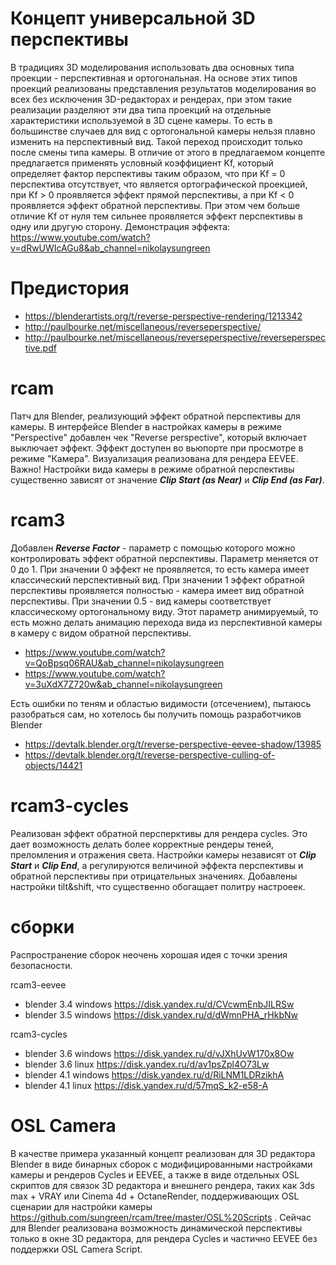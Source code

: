 # Концепт универсальной 3D перспективы
  В традициях 3D моделирования использовать два основных типа проекции - перспективная и ортогональная. На основе этих типов проекций реализованы представления результатов моделирования во всех без исключения 3D-редакторах и рендерах, при этом такие реализации разделяют эти два типа проекций на отдельные характеристики используемой в 3D сцене камеры. То есть в большинстве случаев для вид с ортогональной камеры нельзя плавно изменить на перспективный вид. Такой переход происходит только после смены типа камеры.
  В отличие от этого в предлагаемом концепте предлагается применять условный коэффициент Kf, который определяет фактор перспективы таким образом, что при Kf = 0 перспектива отсутствует, что является ортографической проекцией, при Kf > 0 проявляется эффект прямой перспективы, а при Kf < 0 проявляется эффект обратной перспективы. При этом чем больше отличие Kf от нуля тем сильнее проявляется эффект перспективы в одну или другую сторону.
  Демонстрация эффекта: https://www.youtube.com/watch?v=dRwUWIcAGu8&ab_channel=nikolaysungreen

# Предистория
* https://blenderartists.org/t/reverse-perspective-rendering/1213342
* http://paulbourke.net/miscellaneous/reverseperspective/
* http://paulbourke.net/miscellaneous/reverseperspective/reverseperspective.pdf

# rcam
Патч для Blender, реализующий эффект обратной перспективы для камеры.
В интерфейсе Blender в настройках камеры в режиме "Perspective" добавлен чек "Reverse perspective", который включает выключает эффект.
Эффект доступен во вьюпорте при просмотре в режиме "Камера".
Визуализация реализована для рендера EEVEE.
Важно! Настройки вида камеры в режиме обратной перспективы существенно зависят от значение ***Clip Start (as Near)*** и ***Clip End (as Far)***.

# rcam3
Добавлен ***Reverse Factor*** - параметр с помощью которого можно контролировать эффект обратной перспективы. Параметр меняется от 0 до 1. При значении 0 эффект не проявляется, то есть камера имеет классический перспективный вид. При значении 1 эффект обратной перспективы проявляется полностью - камера имеет вид обратной перспективы. При значении 0.5 - вид камеры соответствует классическому ортогональному виду.
Этот параметр анимируемый, то есть можно делать анимацию перехода вида из перспективной камеры в камеру с видом обратной перспективы.
* https://www.youtube.com/watch?v=QoBpsq06RAU&ab_channel=nikolaysungreen
* https://www.youtube.com/watch?v=3uXdX7Z720w&ab_channel=nikolaysungreen

Есть ошибки по теням и областью видимости (отсечением), пытаюсь разобраться сам, но хотелось бы получить помощь разработчиков Blender
* https://devtalk.blender.org/t/reverse-perspective-eevee-shadow/13985
* https://devtalk.blender.org/t/reverse-perspective-culling-of-objects/14421

# rcam3-cycles
Реализован эффект обратной персперктивы для рендера cycles. Это дает возможность делать более корректные рендеры теней, преломления и отражения света. Настройки камеры независят от ***Clip Start*** и ***Clip End***, а регулируются величиной эффекта перспективы и обратной перспективы при отрицательных значениях. Добавлены настройки tilt&shift, что существенно обогащает политру настроеек.

# сборки
Распространение сборок неочень хорошая идея с точки зрения безопасности.

rcam3-eevee
* blender 3.4 windows https://disk.yandex.ru/d/CVcwmEnbJILRSw
* blender 3.5 windows https://disk.yandex.ru/d/dWmnPHA_rHkbNw

rcam3-cycles
* blender 3.6 windows https://disk.yandex.ru/d/vJXhUvW170x8Ow
* blender 3.6 linux https://disk.yandex.ru/d/av1psZpl4O73Lw 
* blender 4.1 windows https://disk.yandex.ru/d/RiLNM1LDRzikhA
* blender 4.1 linux https://disk.yandex.ru/d/57mqS_k2-e58-A

# OSL Camera
В качестве примера указанный концепт реализован для 3D редактора Blender в виде бинарных сборок с модифицированными настройками камеры и рендеров Cycles и EEVEE, а также в виде отдельных OSL скриптов для связок 3D редактора и внешнего рендера, таких как 3ds max + VRAY или Cinema 4d + OctaneRender, поддерживающих OSL сценарии для настройки камеры https://github.com/sungreen/rcam/tree/master/OSL%20Scripts .
Сейчас для Blender реализована возможность динамической перспективы только в окне 3D редактора, для рендера Cycles и частично EEVEE без поддержки OSL Camera Script.
